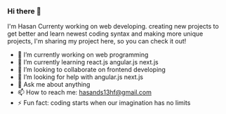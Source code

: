 ### Hi there 👋
I'm Hasan Currenty working on web developing. creating new projects to get better and learn newest coding syntax and making more unique projects,
I'm sharing my project here, so you can check it out!

- 🔭 I’m currently working on web programming
- 🌱 I’m currently learning react.js angular.js next.js
- 👯 I’m looking to collaborate on frontend developing
- 🤔 I’m looking for help with  angular.js next.js
- 💬 Ask me about anything
- 📫 How to reach me: hasands13hf@gmail.com
- ⚡ Fun fact: coding starts when our imagination has no limits

